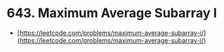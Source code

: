 # 643. Maximum Average Subarray I

- [https://leetcode.com/problems/maximum-average-subarray-i/](https://leetcode.com/problems/maximum-average-subarray-i/)
